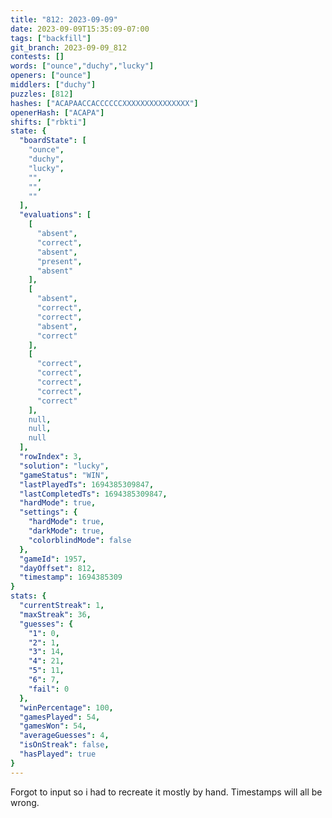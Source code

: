 ```yaml
---
title: "812: 2023-09-09"
date: 2023-09-09T15:35:09-07:00
tags: ["backfill"]
git_branch: 2023-09-09_812
contests: []
words: ["ounce","duchy","lucky"]
openers: ["ounce"]
middlers: ["duchy"]
puzzles: [812]
hashes: ["ACAPAACCACCCCCCXXXXXXXXXXXXXXX"]
openerHash: ["ACAPA"]
shifts: ["rbkti"]
state: {
  "boardState": [
    "ounce",
    "duchy",
    "lucky",
    "",
    "",
    ""
  ],
  "evaluations": [
    [
      "absent",
      "correct",
      "absent",
      "present",
      "absent"
    ],
    [
      "absent",
      "correct",
      "correct",
      "absent",
      "correct"
    ],
    [
      "correct",
      "correct",
      "correct",
      "correct",
      "correct"
    ],
    null,
    null,
    null
  ],
  "rowIndex": 3,
  "solution": "lucky",
  "gameStatus": "WIN",
  "lastPlayedTs": 1694385309847,
  "lastCompletedTs": 1694385309847,
  "hardMode": true,
  "settings": {
    "hardMode": true,
    "darkMode": true,
    "colorblindMode": false
  },
  "gameId": 1957,
  "dayOffset": 812,
  "timestamp": 1694385309
}
stats: {
  "currentStreak": 1,
  "maxStreak": 36,
  "guesses": {
    "1": 0,
    "2": 1,
    "3": 14,
    "4": 21,
    "5": 11,
    "6": 7,
    "fail": 0
  },
  "winPercentage": 100,
  "gamesPlayed": 54,
  "gamesWon": 54,
  "averageGuesses": 4,
  "isOnStreak": false,
  "hasPlayed": true
}
---
```

<!-- more -->
Forgot to input so i had to recreate it mostly by hand. Timestamps will all be wrong.
